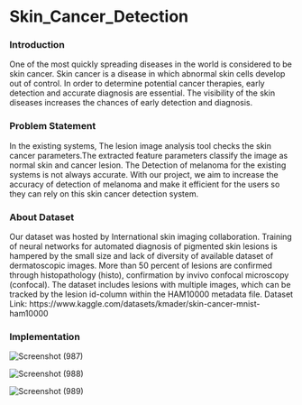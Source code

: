 # Skin_Cancer_Detection

<h3>Introduction</h3>
One of the most quickly spreading diseases in the world is considered to be skin cancer. Skin cancer is a disease in which abnormal skin cells develop out of control. In order to determine potential cancer therapies, early detection and accurate diagnosis are essential. The visibility of the skin diseases increases the chances of early detection and diagnosis.

<h3>Problem Statement</h3>
In the existing systems, The lesion image analysis tool checks the skin cancer parameters.The extracted feature parameters classify the image as normal skin and cancer lesion. The Detection of melanoma for the existing systems is not always accurate. 
With our project, we aim to increase the accuracy of detection of melanoma and make it efficient for the users so they can rely on this skin cancer detection system. 

<h3>About Dataset</h3>
Our dataset was hosted by International skin imaging collaboration. Training of neural networks for automated diagnosis of pigmented skin lesions is hampered by the small size and lack of diversity of available dataset of dermatoscopic images. More than 50 percent of lesions are confirmed through histopathology (histo), confirmation by invivo confocal microscopy (confocal). The dataset includes lesions with multiple images, which can be tracked by the lesion id-column within the HAM10000 metadata file.
Dataset Link: https://www.kaggle.com/datasets/kmader/skin-cancer-mnist-ham10000 

<h3>Implementation</h3>

![Screenshot (987)](https://github.com/mayuriyerande/Skin_Cancer_Detection/assets/100609372/72baddc9-0735-4b52-9298-d25eeadeca9f)

![Screenshot (988)](https://github.com/mayuriyerande/Skin_Cancer_Detection/assets/100609372/38c6827d-6571-49bb-a89a-6d31e91441f4)

![Screenshot (989)](https://github.com/mayuriyerande/Skin_Cancer_Detection/assets/100609372/3d2905e3-5526-4a78-ab7f-dc93e7d9981c)
